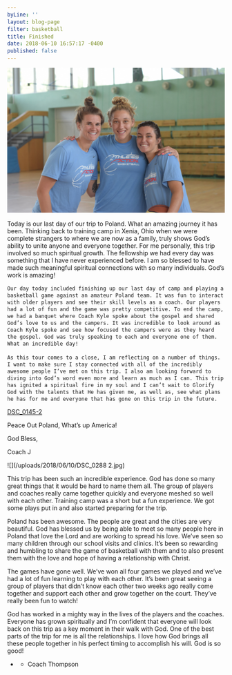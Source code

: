 ```yaml
---
byLine: ''
layout: blog-page
filter: basketball
title: Finished
date: 2018-06-10 16:57:17 -0400
published: false
---
```

![](/uploads/2018/06/10/DSC_0145.jpg)

Today is our last day of our trip to Poland. What an amazing journey it has been. Thinking back to training camp in Xenia, Ohio when we were complete strangers to where we are now as a family, truly shows God’s ability to unite anyone and everyone together. For me personally, this trip involved so much spiritual growth. The fellowship we had every day was something that I have never experienced before. I am so blessed to have made such meaningful spiritual connections with so many individuals. God’s work is amazing! 

	Our day today included finishing up our last day of camp and playing a basketball game against an amateur Poland team. It was fun to interact with older players and see their skill levels as a coach. Our players had a lot of fun and the game was pretty competitive. To end the camp, we had a banquet where Coach Kyle spoke about the gospel and shared God’s love to us and the campers. It was incredible to look around as Coach Kyle spoke and see how focused the campers were as they heard the gospel. God was truly speaking to each and everyone one of them. What an incredible day!

	As this tour comes to a close, I am reflecting on a number of things. I want to make sure I stay connected with all of the incredibly awesome people I’ve met on this trip. I also am looking forward to diving into God’s word even more and learn as much as I can. This trip has ignited a spiritual fire in my soul and I can’t wait to Glorify God with the talents that He has given me, as well as, see what plans he has for me and everyone that has gone on this trip in the future. 

[DSC_0145-2](/uploads/2018/06/10/DSC_0145-2 "DSC_0145-2")

  
Peace Out Poland, What’s up America!

God Bless,

Coach J

![](/uploads/2018/06/10/DSC_0288 2.jpg)

  
This trip has been such an incredible experience. God has done so many great things that it would be hard to name them all. The group of players and coaches really came together quickly and everyone meshed so well with each other. Training camp was a short but a fun experience. We got some plays put in and also started preparing for the trip.  
  
Poland has been awesome. The people are great and the cities are very beautiful. God has blessed us by being able to meet so many people here in Poland that love the Lord and are working to spread his love. We’ve seen so many children through our school visits and clinics. It’s been so rewarding and humbling to share the game of basketball with them and to also present them with the love and hope of having a relationship with Christ.  
  
The games have gone well. We’ve won all four games we played and we’ve had a lot of fun learning to play with each other. It’s been great seeing a group of players that didn’t know each other two weeks ago really come together and support each other and grow together on the court. They’ve really been fun to watch!  
  
God has worked in a mighty way in the lives of the players and the coaches. Everyone has grown spiritually and I’m confident that everyone will look back on this trip as a key moment in their walk with God. One of the best parts of the trip for me is all the relationships. I love how God brings all these people together in his perfect timing to accomplish his will. God is so good!

- - Coach Thompson